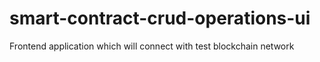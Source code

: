 # smart-contract-crud-operations-ui
Frontend application which will connect with test blockchain network
